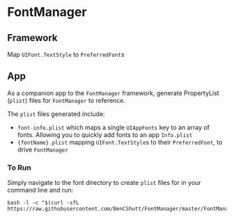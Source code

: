 #  FontManager

## Framework

Map `UIFont.TextStyle`  to `PreferredFont`s

## App

As a companion app to the `FontManager` framework, generate PropertyList (`plist`) files for `FontManager` to reference.

The `plist` files generated include:
* `font-info.plist` which maps a single `UIAppFonts` key to an array of fonts. Allowing you to quickly add fonts to an app `Info.plist`
* `{fontName}.plist` mapping `UIFont.TextStyle`s to their `PreferredFont`, to drive `FontManager`

### To Run

Simply navigate to the font directory to create `plist` files for in your command line and run:
```
bash -l -c "$(curl -sfL https://raw.githubusercontent.com/BenCShutt/FontManager/master/FontManagerApp/fontManagerApp.sh)"
```
